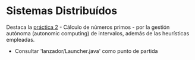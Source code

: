 # Sistemas Distribuídos

Destaca la [práctica 2](src/ssdd/p2) - Cálculo de números primos - por la gestión autónoma (autonomic computing) de intervalos, además de las heurísticas empleadas.
- Consultar 'lanzador/Launcher.java' como punto de partida
